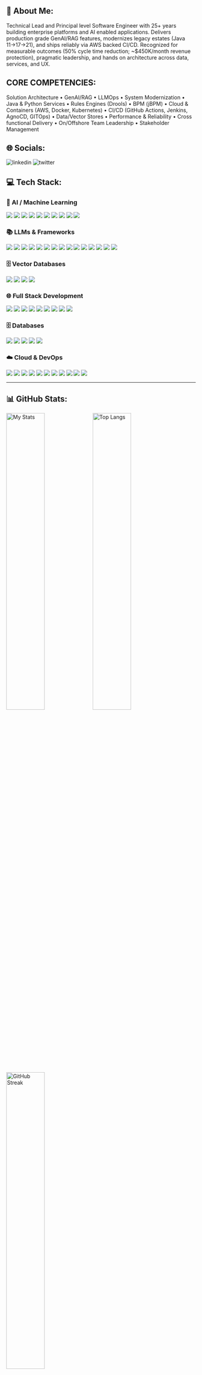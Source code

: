 ## 🚀 About Me:
Technical Lead and Principal level Software Engineer with 25+ years building enterprise platforms and AI enabled applications. Delivers production grade GenAI/RAG features, modernizes legacy estates (Java 11→17→21), and ships reliably via AWS backed CI/CD. Recognized for measurable outcomes (50% cycle time reduction; ~$450K/month revenue protection), pragmatic leadership, and hands on architecture across data, services, and UX.
 
## CORE COMPETENCIES:
 
Solution Architecture • GenAI/RAG • LLMOps • System Modernization • Java & Python Services • Rules Engines (Drools) • BPM (jBPM) • Cloud & Containers (AWS, Docker, Kubernetes) • CI/CD (GitHub Actions, Jenkins, AgnoCD, GITOps) • Data/Vector Stores • Performance & Reliability • Cross functional Delivery • On/Offshore Team Leadership • Stakeholder Management


## 🌐 Socials:
<div align="left">
  <img alt="linkedin" src="https://img.shields.io/badge/linkedin-0A66C2?style=for-the-badge&logo=linkedin&logoColor=white"/>
  <img alt="twitter" src="https://img.shields.io/badge/twitter-1DA1F2?style=for-the-badge&logo=twitter&logoColor=white"/>
</div>



## 💻 Tech Stack:

### 🤖 AI / Machine Learning  
<p>
  <img src="https://img.shields.io/badge/TensorFlow-FF6F00?style=for-the-badge&logo=tensorflow&logoColor=white"/>
  <img src="https://img.shields.io/badge/PyTorch-EE4C2C?style=for-the-badge&logo=pytorch&logoColor=white"/>
  <img src="https://img.shields.io/badge/Keras-D00000?style=for-the-badge&logo=keras&logoColor=white"/>
  <img src="https://img.shields.io/badge/scikit--learn-F7931E?style=for-the-badge&logo=scikit-learn&logoColor=white"/>
  <img src="https://img.shields.io/badge/NumPy-013243?style=for-the-badge&logo=numpy&logoColor=white"/>
  <img src="https://img.shields.io/badge/Pandas-150458?style=for-the-badge&logo=pandas&logoColor=white"/>
  <img src="https://img.shields.io/badge/Matplotlib-003366?style=for-the-badge&logo=plotly&logoColor=white"/>
  <img src="https://img.shields.io/badge/Plotly-3F4F75?style=for-the-badge&logo=plotly&logoColor=white"/>
  <img src="https://img.shields.io/badge/OpenCV-5C3EE8?style=for-the-badge&logo=opencv&logoColor=white"/>
  <img src="https://img.shields.io/badge/mlflow-0194E2?style=for-the-badge&logo=mlflow&logoColor=white"/>
</p>

### 📚 LLMs & Frameworks  
<p>
  <img src="https://img.shields.io/badge/OpenAI-412991?style=for-the-badge&logo=openai&logoColor=white"/>
  <img src="https://img.shields.io/badge/Groq-FF6F00?style=for-the-badge&logoColor=white"/>
  <img src="https://img.shields.io/badge/Gemini-4285F4?style=for-the-badge&logo=google&logoColor=white"/>
  <img src="https://img.shields.io/badge/Mistral-2C2D72?style=for-the-badge&logoColor=white"/>
  <img src="https://img.shields.io/badge/HuggingFace-FFAE00?style=for-the-badge&logo=huggingface&logoColor=white"/>
  <img src="https://img.shields.io/badge/LangChain-000000?style=for-the-badge&logo=chainlink&logoColor=white"/>
  <img src="https://img.shields.io/badge/LangGraph-36BCF7?style=for-the-badge&logo=graph&logoColor=white"/>
  <img src="https://img.shields.io/badge/LangSmith-FF1493?style=for-the-badge&logo=smith&logoColor=white"/>
  <img src="https://img.shields.io/badge/N8N-EA4AAA?style=for-the-badge&logo=n8n&logoColor=white"/>
  <img src="https://img.shields.io/badge/CrewAI-FF6F61?style=for-the-badge&logoColor=white"/>
  <img src="https://img.shields.io/badge/AutoGen-5C2D91?style=for-the-badge&logoColor=white"/>
  <img src="https://img.shields.io/badge/Agno-00BFFF?style=for-the-badge&logo=python&logoColor=white"/>
  <img src="https://img.shields.io/badge/ADK-6f42c1?style=for-the-badge&logo=ai&logoColor=white"/>
  <img src="https://img.shields.io/badge/Generative%20AI-FF6F00?style=for-the-badge&logo=openai&logoColor=white"/>
  <img src="https://img.shields.io/badge/Agentic%20AI-008080?style=for-the-badge&logo=automation&logoColor=white"/>
</p>

### 🗄️ Vector Databases  
<p>
  <img src="https://img.shields.io/badge/FAISS-3D3D3D?style=for-the-badge&logo=facebook&logoColor=white"/>
  <img src="https://img.shields.io/badge/ChromaDB-EC4899?style=for-the-badge&logoColor=white"/>
  <img src="https://img.shields.io/badge/Pinecone-3776AB?style=for-the-badge&logo=pinecone&logoColor=white"/>
  <img src="https://img.shields.io/badge/AstraDB-311C87?style=for-the-badge&logo=datastax&logoColor=white"/>
</p>

### 🌐 Full Stack Development  
<p>
  <img src="https://img.shields.io/badge/Python-3776AB?style=for-the-badge&logo=python&logoColor=white"/>
  <img src="https://img.shields.io/badge/Java-ED8B00?style=for-the-badge&logo=openjdk&logoColor=white"/>
  <img src="https://img.shields.io/badge/React-61DAFB?style=for-the-badge&logo=react&logoColor=black"/>
  <img src="https://img.shields.io/badge/Node.js-339933?style=for-the-badge&logo=node.js&logoColor=white"/>
  <img src="https://img.shields.io/badge/Flask-000000?style=for-the-badge&logo=flask&logoColor=white"/>
  <img src="https://img.shields.io/badge/FastAPI-009688?style=for-the-badge&logo=fastapi&logoColor=white"/>
  <img src="https://img.shields.io/badge/Spring-6DB33F?style=for-the-badge&logo=spring&logoColor=white"/>
  <img src="https://img.shields.io/badge/Hibernate-59666C?style=for-the-badge&logo=hibernate&logoColor=white"/>
  <img src="https://img.shields.io/badge/Bootstrap-7952B3?style=for-the-badge&logo=bootstrap&logoColor=white"/>
</p>

### 🗄️ Databases  
<p>
  <img src="https://img.shields.io/badge/MySQL-4479A1?style=for-the-badge&logo=mysql&logoColor=white"/>
  <img src="https://img.shields.io/badge/SQLite-003B57?style=for-the-badge&logo=sqlite&logoColor=white"/>
  <img src="https://img.shields.io/badge/Oracle-F80000?style=for-the-badge&logo=oracle&logoColor=white"/>
  <img src="https://img.shields.io/badge/MongoDB-47A248?style=for-the-badge&logo=mongodb&logoColor=white"/>
  <img src="https://img.shields.io/badge/MsSQL-CC2927?style=for-the-badge&logo=microsoftsqlserver&logoColor=white"/>
</p>

### ☁️ Cloud & DevOps  
<p>
  <img src="https://img.shields.io/badge/AWS-FF9900?style=for-the-badge&logo=amazonaws&logoColor=white"/>
  <img src="https://img.shields.io/badge/Azure-0078D4?style=for-the-badge&logo=microsoftazure&logoColor=white"/>
  <img src="https://img.shields.io/badge/GCP-4285F4?style=for-the-badge&logo=googlecloud&logoColor=white"/>
  <img src="https://img.shields.io/badge/Docker-2496ED?style=for-the-badge&logo=docker&logoColor=white"/>
  <img src="https://img.shields.io/badge/Kubernetes-326CE5?style=for-the-badge&logo=kubernetes&logoColor=white"/>
  <img src="https://img.shields.io/badge/Minikube-326CE5?style=for-the-badge&logo=kubernetes&logoColor=white"/>
  <img src="https://img.shields.io/badge/GitOps-F05032?style=for-the-badge&logo=git&logoColor=white"/>
  <img src="https://img.shields.io/badge/ArgoCD-FC6D26?style=for-the-badge&logo=argo&logoColor=white"/>
  <img src="https://img.shields.io/badge/Jenkins-D24939?style=for-the-badge&logo=jenkins&logoColor=white"/>
  <img src="https://img.shields.io/badge/CircleCI-343434?style=for-the-badge&logo=circleci&logoColor=white"/>
  <img src="https://img.shields.io/badge/GitHub_Actions-2088FF?style=for-the-badge&logo=githubactions&logoColor=white"/>
</p>

---



## 📊  GitHub Stats:
<img alt="My Stats" align="left" width="45%" src="https://github-readme-stats.vercel.app/api?username=satishpolasi&show_icons=true&theme=dark"/>

<img alt="Top Langs" align="left" width="45%" src="https://github-readme-stats.vercel.app/api/top-langs/?username=satishpolasi&layout=compact&theme=dark"/>

<img alt="GitHub Streak" align="left" width="45%" src="https://streak-stats.demolab.com/?user=satishpolasi&theme=dark"/>

